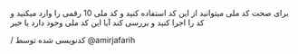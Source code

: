 برای صحت کد ملی میتوانید از این کد استفاده کنید و کد ملی 10 رقمی را وارد میکنید و کد را اجرا کنید و بررسی کند آیا این کد ملی  وجود دارد یا خیر 

/ کدنویسی شده توسط @amirjafarih
